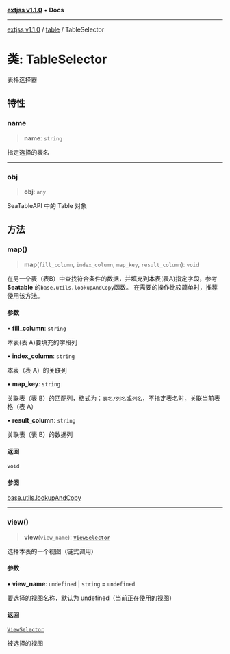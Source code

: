 [**extjss v1.1.0**](../../README.md) • **Docs**

***

[extjss v1.1.0](../../modules.md) / [table](../README.md) / TableSelector

# 类: TableSelector

表格选择器

## 特性

### name

> **name**: `string`

指定选择的表名

***

### obj

> **obj**: `any`

SeaTableAPI 中的 Table 对象

## 方法

### map()

> **map**(`fill_column`, `index_column`, `map_key`, `result_column`): `void`

在另一个表（表B）中查找符合条件的数据，并填充到本表(表A)指定字段，参考 **Seatable** 的`base.utils.lookupAndCopy`函数。
在需要的操作比较简单时，推荐使用该方法。

#### 参数

• **fill\_column**: `string`

本表(表 A)要填充的字段列

• **index\_column**: `string`

本表（表 A）的关联列

• **map\_key**: `string`

关联表（表 B）的匹配列，格式为：`表名/列名`或`列名`，不指定表名时，关联当前表格（表 A）

• **result\_column**: `string`

关联表（表 B）的数据列

#### 返回

`void`

#### 参阅

[base.utils.lookupAndCopy](https://seatable.github.io/seatable-scripts-cn/javascript/utils/#lookupandcopy)

***

### view()

> **view**(`view_name`): [`ViewSelector`](../../view/classes/ViewSelector.md)

选择本表的一个视图（链式调用）

#### 参数

• **view\_name**: `undefined` \| `string` = `undefined`

要选择的视图名称，默认为 undefined（当前正在使用的视图）

#### 返回

[`ViewSelector`](../../view/classes/ViewSelector.md)

被选择的视图
